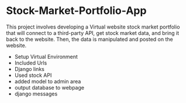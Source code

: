 # Stock-Market-Portfolio-App
This project involves developing a Virtual website stock market portfolio that will connect to a third-party API, get stock market data, and bring it back to the website. Then, the data is manipulated and posted on the website. 

- Setup Virtual Environment
- Included Urls
- Django links
- Used stock API
- added model to admin area
- output database to webpage
- django messages
